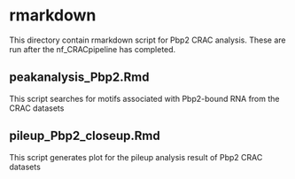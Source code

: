 # rmarkdown

This directory contain rmarkdown script for Pbp2 CRAC analysis. These are run after the nf_CRACpipeline has completed.

## peakanalysis_Pbp2.Rmd 
This script searches for motifs associated with Pbp2-bound RNA from the CRAC datasets

## pileup_Pbp2_closeup.Rmd 
This script generates plot for the pileup analysis result of Pbp2 CRAC datasets
 